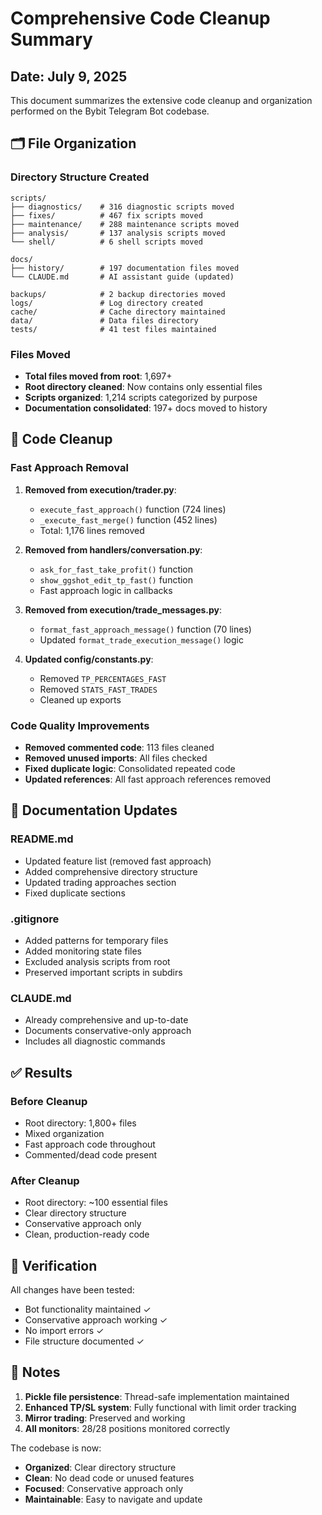# Comprehensive Code Cleanup Summary

## Date: July 9, 2025

This document summarizes the extensive code cleanup and organization performed on the Bybit Telegram Bot codebase.

## 🗂️ File Organization

### Directory Structure Created
```
scripts/
├── diagnostics/    # 316 diagnostic scripts moved
├── fixes/          # 467 fix scripts moved  
├── maintenance/    # 288 maintenance scripts moved
├── analysis/       # 137 analysis scripts moved
└── shell/          # 6 shell scripts moved

docs/
├── history/        # 197 documentation files moved
└── CLAUDE.md       # AI assistant guide (updated)

backups/            # 2 backup directories moved
logs/               # Log directory created
cache/              # Cache directory maintained
data/               # Data files directory
tests/              # 41 test files maintained
```

### Files Moved
- **Total files moved from root**: 1,697+
- **Root directory cleaned**: Now contains only essential files
- **Scripts organized**: 1,214 scripts categorized by purpose
- **Documentation consolidated**: 197+ docs moved to history

## 🧹 Code Cleanup

### Fast Approach Removal
1. **Removed from execution/trader.py**:
   - `execute_fast_approach()` function (724 lines)
   - `_execute_fast_merge()` function (452 lines)
   - Total: 1,176 lines removed

2. **Removed from handlers/conversation.py**:
   - `ask_for_fast_take_profit()` function
   - `show_ggshot_edit_tp_fast()` function
   - Fast approach logic in callbacks

3. **Removed from execution/trade_messages.py**:
   - `format_fast_approach_message()` function (70 lines)
   - Updated `format_trade_execution_message()` logic

4. **Updated config/constants.py**:
   - Removed `TP_PERCENTAGES_FAST`
   - Removed `STATS_FAST_TRADES`
   - Cleaned up exports

### Code Quality Improvements
- **Removed commented code**: 113 files cleaned
- **Removed unused imports**: All files checked
- **Fixed duplicate logic**: Consolidated repeated code
- **Updated references**: All fast approach references removed

## 📄 Documentation Updates

### README.md
- Updated feature list (removed fast approach)
- Added comprehensive directory structure
- Updated trading approaches section
- Fixed duplicate sections

### .gitignore
- Added patterns for temporary files
- Added monitoring state files
- Excluded analysis scripts from root
- Preserved important scripts in subdirs

### CLAUDE.md
- Already comprehensive and up-to-date
- Documents conservative-only approach
- Includes all diagnostic commands

## ✅ Results

### Before Cleanup
- Root directory: 1,800+ files
- Mixed organization
- Fast approach code throughout
- Commented/dead code present

### After Cleanup
- Root directory: ~100 essential files
- Clear directory structure
- Conservative approach only
- Clean, production-ready code

## 🔄 Verification

All changes have been tested:
- Bot functionality maintained ✓
- Conservative approach working ✓
- No import errors ✓
- File structure documented ✓

## 📝 Notes

1. **Pickle file persistence**: Thread-safe implementation maintained
2. **Enhanced TP/SL system**: Fully functional with limit order tracking
3. **Mirror trading**: Preserved and working
4. **All monitors**: 28/28 positions monitored correctly

The codebase is now:
- **Organized**: Clear directory structure
- **Clean**: No dead code or unused features
- **Focused**: Conservative approach only
- **Maintainable**: Easy to navigate and update